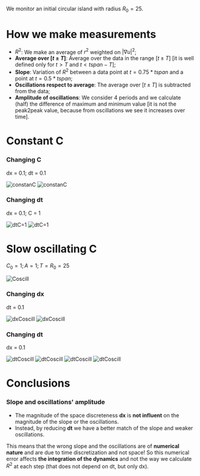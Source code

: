 We monitor an initial circular island with radius $R_0 = 25$. 




# How we make measurements
- $R^2$: We make an average of $r^2$ weighted on $|\nabla u|^2$;
- **Average over $[t\pm T]$**: Average over the data in the range $[t\pm T]$ [it is well defined only for $t>T$ and $t<tspan-T$];
- **Slope**: Variation of $R^2$ between a data point at $t=0.75*tspan$ and a point at $t=0.5*tspan$;
- **Oscillations respect to average**: The average over $[t\pm T]$ is subtracted from the data;
- **Amplitude of oscillations**: We consider 4 periods and we calculate (half) the difference of maximum and minimum value [it is not the peak2peak value, because from oscillations we see it increases over time].


# Constant C

### Changing C

dx = 0.1; dt = 0.1

![constanC](../Measuring%20Radius/numerical%20deviation%20motion%20by%20curvature/constantC.png?raw=true)
![constanC](../Measuring%20Radius/numerical%20deviation%20motion%20by%20curvature/constantC_slopes.png?raw=true)

### Changing dt

dx = 0.1; C = 1

![dtC=1](../Measuring%20Radius/numerical%20deviation%20motion%20by%20curvature/dt/C=1/main.png?raw=true)
![dtC=1](../Measuring%20Radius/numerical%20deviation%20motion%20by%20curvature/dt/C=1/slopes.png?raw=true)

# Slow oscillating C

$C_0 = 1; A = 1; T = R_0 = 25$

![Coscill](../Measuring%20Radius/numerical%20deviation%20motion%20by%20curvature/C=1_and_C0=1A=1oscill.png?raw=true)

### Changing dx

dt = 0.1

![dxCoscill](../Measuring%20Radius/numerical%20deviation%20motion%20by%20curvature/dx/main2.png?raw=true)
![dxCoscill](../Measuring%20Radius/numerical%20deviation%20motion%20by%20curvature/dx/oscillations2.png?raw=true)

### Changing dt

dx = 0.1

![dtCoscill](../Measuring%20Radius/numerical%20deviation%20motion%20by%20curvature/dt/C0=1A=1T=R0=25/C0=1A=1.png?raw=true)
![dtCoscill](../Measuring%20Radius/numerical%20deviation%20motion%20by%20curvature/dt/C0=1A=1T=R0=25/oscillations.png?raw=true)
![dtCoscill](../Measuring%20Radius/numerical%20deviation%20motion%20by%20curvature/dt/C0=1A=1T=R0=25/amplitude.png?raw=true)
![dtCoscill](../Measuring%20Radius/numerical%20deviation%20motion%20by%20curvature/dt/C0=1A=1T=R0=25/slope.png?raw=true)

# Conclusions
### Slope and oscillations' amplitude

- The magnitude of the space discreteness **dx** is **not influent** on the magnitude of the slope or the oscillations.
- Instead, by reducing **dt** we have a better match of the slope and weaker oscillations.

This means that the wrong slope and the oscillations are of **numerical nature** and are due to time discretization and not space!
So this numerical error affects **the integration of the dynamics** and not the way we calculate $R^2$ at each step (that does not depend on dt, but only dx).